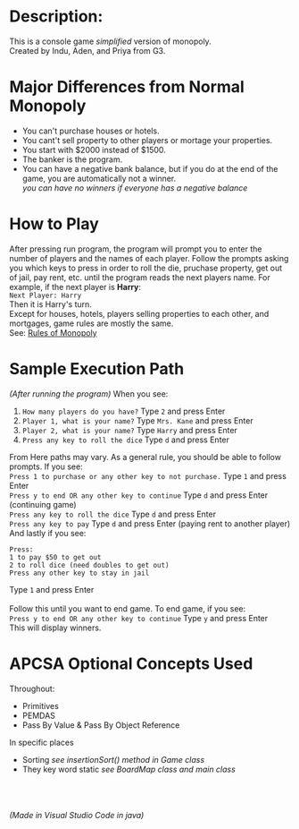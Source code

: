 # Description: 
This is a console game *simplified* version of monopoly.<br />
Created by Indu, Aden, and Priya from G3.

# Major Differences from Normal Monopoly
* You can't purchase houses or hotels. 
* You cant't sell property to other players or mortage your properties.
* You start with $2000 instead of $1500.
* The banker is the program.
* You can have a negative bank balance, but if you do at the end of the game, you are automatically not a winner.<br />
    *you can have no winners if everyone has a negative balance*

# How to Play
After pressing run program, the program will prompt you to enter the number of players and the names of each player. Follow the prompts asking you which keys to press in order to roll the die, pruchase property, get out of jail, pay rent, etc. until the program reads the next players name. For example, if the next player is **Harry**: <br />
`Next Player: Harry` <br />
Then it is Harry's turn. <br />
Except for houses, hotels, players selling properties to each other, and mortgages, game rules are mostly the same. <br />
See: [Rules of Monopoly](https://www.ultraboardgames.com/monopoly/game-rules.php)

# Sample Execution Path
*(After running the program)* When you see: <br />
1. `How many players do you have?` Type `2` and press Enter
2. `Player 1, what is your name?` Type `Mrs. Kane` and press Enter
3. `Player 2, what is your name?` Type `Harry` and press Enter
4. `Press any key to roll the dice` Type `d` and press Enter<br />


From Here paths may vary. As a general rule, you should be able to follow prompts. If you see: <br />
`Press 1 to purchase or any other key to not purchase.` Type `1` and press Enter<br />
`Press y to end OR any other key to continue` Type `d` and press Enter (continuing game)<br />
`Press any key to roll the dice` Type `d` and press Enter<br />
`Press any key to pay` Type `d` and press Enter (paying rent to another player)<br />
And lastly if you see: <br />
```
Press:
1 to pay $50 to get out
2 to roll dice (need doubles to get out)
Press any other key to stay in jail
```
Type `1` and press Enter<br /><br />
Follow this until you want to end game. To end game, if you see: <br />
`Press y to end OR any other key to continue` Type `y` and press Enter<br />
This will display winners.

# APCSA Optional Concepts Used
Throughout: 
* Primitives
* PEMDAS
* Pass By Value & Pass By Object Reference

In specific places
* Sorting *see insertionSort() method in Game class*
* They key word static *see BoardMap class and main class*
<br /> <br /> <br /> <br />

*(Made in Visual Studio Code in java)*